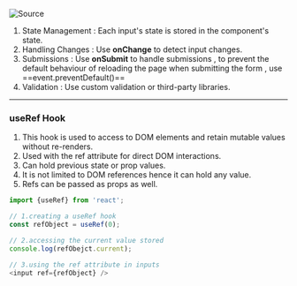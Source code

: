 ![Source](https://youtu.be/eILUmCJhl64?t=29058)

1. State Management : Each input's state is stored in the component's state.
2. Handling Changes : Use **onChange** to detect input changes.
3. Submissions : Use **onSubmit** to handle submissions , to prevent the default behaviour of reloading the page when submitting the form , use ==event.preventDefault()==
4. Validation : Use custom validation or third-party libraries.

<hr>

### useRef Hook
1. This hook is used to access to DOM elements and retain mutable values without re-renders.
2. Used with the ref attribute for direct DOM interactions.
3. Can hold previous state or prop values.
4. It is not limited to DOM references hence it can hold any value.
5. Refs can be passed as props as well.

```js
import {useRef} from 'react';

// 1.creating a useRef hook
const refObject = useRef(0);

// 2.accessing the current value stored
console.log(refObejct.current);

// 3.using the ref attribute in inputs
<input ref={refObject} />
```